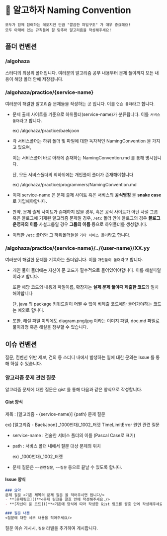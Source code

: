 # 🎁 알고하자 Naming Convention
```
모두가 함께 참여하는 레포지인 만큼 "깔끔한 파일구조" 가 매우 중요해요!
모두 아래에 있는 규칙들에 잘 맞추어 알고리즘을 작성해주세요!
```

## 폴더 컨벤션
### /algohaza
스터디의 최상위 폴더입니다. 여러분의 알고리즘 공부 내용부터 문제 풀이까지 모든 내용이 해당 폴더 안에 저장됩니다.

### /algohaza/practice/{service-name}
여러분이 해결한 알고리즘 문제들을 작성하는 곳 입니다. 이를 `연습 폴더`라고 합니다.

- 문제 출제 사이트를 기준으로 하위폴더(service-name)가 분류됩니다. 이를 `서비스 폴더`라고 합니다. 

  ex) /algohaza/practice/baekjoon
- 각 서비스폴더는 하위 폴더 및 파일에 대한 독자적인 NamingConvention 을 가지고 있으며, 

  이는 서비스폴더 바로 아래에 존재하는 NamingConvention.md 를 통해 명시됩니다.

  단, 모든 서비스폴더의 최하위에는 개인풀이 폴더가 존재해야합니다

  ex) /algohaza/practice/programmers/NamingConvention.md
- 이때 service-name 은 문제 출제 사이트 혹은 서비스의 **공식명칭** 을 **snake case**로 기입해야합니다.
- 만약, 문제 출제 사이트가 존재하지 않을 경우, 혹은 공식 사이트가 아닌 
  사설 그룹 혹은 블로그에 기재된 알고리즘 문제일 경우, `/etc` 폴더 안에
  블로그의 경우 **블로그 운영자의 이름** 사설그룹일 경우 **그룹의 이름** 등으로 하위폴더를 생성합니다.

- 이러한 `/etc` 폴더와 그 하위폴더들을 `기타 서비스 폴더`라고 합니다.

### /algohaza/practice/{service-name}/../{user-name}/XX.yy
여러분이 해결한 문제를 기록하는 폴더입니다. 이를 `개인풀이 폴더`라고 합니다. 
- 개인 풀이 폴더에는 자신이 푼 코드가 필수적으로 들어있어야합니다. 이를 해설파일이라고 합니다.

  또한 해당 코드의 내용과 파일이름, 확장자는 **실제 문제 풀이때 제출한 코드**와 일치해야합니다

  단, java 의 package 키워드같이 어쩔 수 없이 비제출 코드에만 들어가야하는 코드는 예외로 합니다.
- 또한, 해설 파일 이외에도 diagram.png/jpg 이라는 이미지 파일, doc.md 파일로 풀이과정 혹은 해설을 첨부할 수 있습니다.

## 이슈 컨벤션
질문, 컨벤션 위반 제보, 건의 등 스터디 내에서 발생하는 일에 대한 문의는 Issue 를 통해 하실 수 있습니다.
### 알고리즘 문제 관련 질문
알고리즘 문제에 대한 질문은 gist 를 통해 다음과 같은 양식으로 작성합니다.
#### Gist 양식
제목 : [알고리즘 - {service-name}] {path} 문제 질문

ex) [알고리즘 - BaekJoon] _1000번대/_1002_터렛 TimeLimitError 원인 관련 질문
- service-name : 전술한 서비스 폴더의 이름 (Pascal Case로 표기)
- path : 서비스 폴더 내에서 질문 대상 문제의 위치
  
  ex) _1000번대/_1002_터렛
- 문제 질문은 `~~관련질문`, `~~질문` 등으로 끝날 수 있도록 합니다.
#### Issue 양식
```md
### 요약
문제 질문 <기존 제목의 문제 질문 을 적어주시면 됩니다/>
- **[문제링크]()**<문제 링크를 괄호 안에 작성해주세요./>
- **[자신이 푼 코드]()**<기존에 양식에 따라 작성한 Gist 링크를 괄호 안에 작성해주세요./>

### 질문 내용
<질문에 대한 세부 내용을 적어주세요/>
```

질문 이슈 게시시, `질문` 라벨을 추가하여 게시합니다.